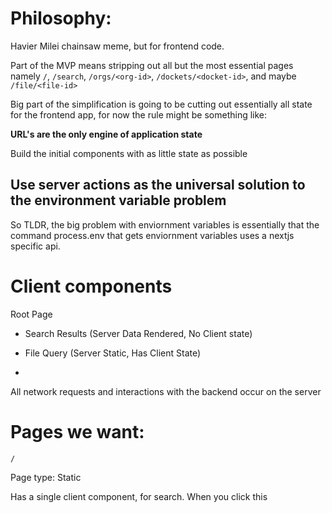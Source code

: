 
# Philosophy:

Havier Milei chainsaw meme, but for frontend code. 

Part of the MVP means stripping out all but the most essential pages namely `/`,  `/search`, `/orgs/<org-id>`, `/dockets/<docket-id>`, and maybe `/file/<file-id>`

Big part of the simplification is going to be cutting out essentially all state for the frontend app, for now the rule might be something like:

**URL's are the only engine of application state**

Build the initial components with as little state as possible



## Use server actions as the universal solution to the environment variable problem

So TLDR, the big problem with enviornment variables is essentially that the command process.env that gets enviornment variables uses a nextjs specific api.





# Client components


Root Page 

- Search Results (Server Data Rendered, No Client state)

- File Query (Server Static, Has Client State)

- 




All network requests and interactions with the backend occur on the server 

# Pages we want:

`/`

Page type: Static

Has a single client component, for search. When you click this
